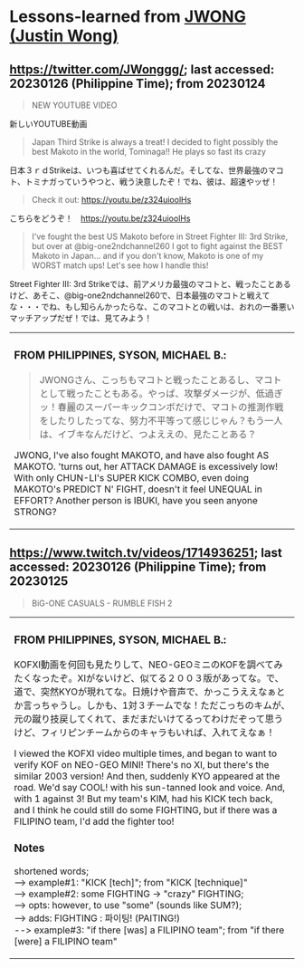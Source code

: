 # Lessons-learned from [JWONG (Justin Wong)](https://twitter.com/JWonggg?ref_src=twsrc%5Egoogle%7Ctwcamp%5Eserp%7Ctwgr%5Eauthor)

## https://twitter.com/JWonggg/; last accessed: 20230126 (Philippine Time); from 20230124

> NEW YOUTUBE VIDEO

新しいYOUTUBE動画

> Japan Third Strike is always a treat! I decided to fight possibly the best Makoto in the world, Tominaga!!  He plays so fast its crazy

日本３ｒｄStrikeは、いつも喜ばせてくれるんだ。そしてな、世界最強のマコト、トミナガっていうやつと、戦う決意したぞ！でね、彼は、超速やッぜ！

> Check it out: https://youtu.be/z324uioolHs

こちらをどうぞ！　https://youtu.be/z324uioolHs

> I've fought the best US Makoto before in Street Fighter III: 3rd Strike, but over at @big-one2ndchannel260 I got to fight against the BEST Makoto in Japan... and if you don't know, Makoto is one of my WORST match ups! Let's see how I handle this!

Street Fighter III: 3rd Strikeでは、前アメリカ最強のマコトと、戦ったことあるけど、あそこ、@big-one2ndchannel260で、日本最強のマコトと戦えてな・・・でね、もし知らんかったらな、このマコトとの戦いは、おれの一番悪いマッチアップだぜ！では、見てみよう！

<table>
 <tr><td>
   
### FROM PHILIPPINES, SYSON, MICHAEL B.:
  
> JWONGさん、こっちもマコトと戦ったことあるし、マコトとして戦ったこともある。やっぱ、攻撃ダメージが、低過ぎッ！春麗のスーパーキックコンボだけで、マコトの推測作戦をしたりしたってな、努力不平等って感じじゃん？もう一人は、イブキなんだけど、つよええの、見たことある？

JWONG, I've also fought MAKOTO, and have also fought AS MAKOTO. 'turns out, her ATTACK DAMAGE is excessively low! With only CHUN-LI's SUPER KICK COMBO, even doing MAKOTO's PREDICT N' FIGHT, doesn't it feel UNEQUAL in EFFORT? Another person is IBUKI, have you seen anyone STRONG?  

   </td></tr>
</table>


## https://www.twitch.tv/videos/1714936251; last accessed: 20230126 (Philippine Time); from 20230125

> BiG-ONE CASUALS - RUMBLE FISH 2

<table>
 <tr><td>
 
### FROM PHILIPPINES, SYSON, MICHAEL B.:
  

KOFXI動画を何回も見たりして、NEO-GEOミニのKOFを調べてみたくなったぞ。XIがないけど、似てる２００３版があってな。で、道で、突然KYOが現れてな。日焼けや音声で、かっこうええなぁとか言っちゃうし。しかも、1対３チームでな！ただこっちのキムが、元の蹴り技戻してくれて、まだまだいけてるってわけだぞって思うけど、フィリピンチームからのキャラもいれば、入れてえなぁ！

I viewed the KOFXI video multiple times, and began to want to verify KOF on NEO-GEO MINI! There's no XI, but there's the similar 2003 version! And then, suddenly KYO appeared at the road. We'd say COOL! with his sun-tanned look and voice. And, with 1 against 3! But my team's KIM, had his KICK tech back, and I think he could still do some FIGHTING, but if there was a FILIPINO team, I'd add the fighter too!

### Notes

shortened words;<br/>
--> example#1: "KICK [tech]"; from "KICK [technique]"<br/>
--> example#2: some FIGHTING -> "crazy" FIGHTING;<br/>
--> opts: however, to use "some" (sounds like SUM?);<br/>
--> adds: FIGHTING : 파이팅! (PAITING!)<br/>
--> example#3: "if there [was] a FILIPINO team"; from "if there [were] a FILIPINO team"

  </td></tr>
</table>
  
  </td></tr>
</table>

